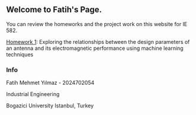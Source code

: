 ## Welcome to Fatih's Page.

You can review the homeworks and the project work on this website for IE 582. 

[Homework 1](files\Homework1.html): Exploring the relationships between the design parameters of an antenna and its electromagnetic performance using machine learning techniques

### Info

Fatih Mehmet Yılmaz - 2024702054

Industrial Engineering

Bogazici University 
Istanbul, Turkey